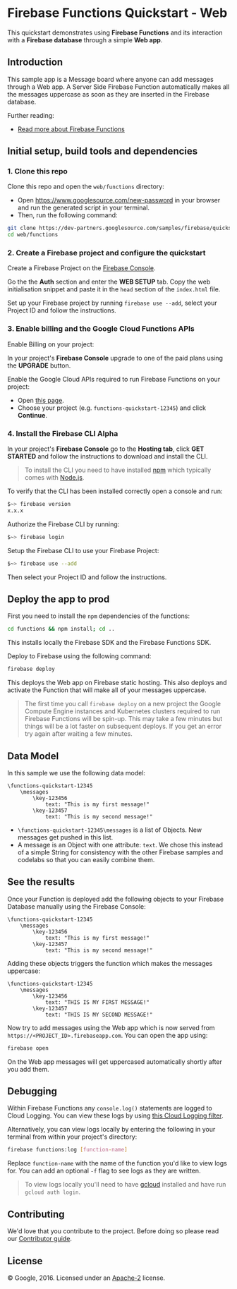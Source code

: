 # Firebase Functions Quickstart - Web

This quickstart demonstrates using **Firebase Functions** and its interaction with a **Firebase database** through a simple **Web app**.


## Introduction

This sample app is a Message board where anyone can add messages through a Web app.
A Server Side Firebase Function automatically makes all the messages uppercase as soon as they are inserted in the Firebase database.

Further reading:

 - [Read more about Firebase Functions](https://developers.google.com/firebase/docs/functions/)


## Initial setup, build tools and dependencies

### 1. Clone this repo

Clone this repo and open the `web/functions` directory:
 - Open https://www.googlesource.com/new-password in your browser and run the generated script in your terminal.
 - Then, run the following command:

```bash
git clone https://dev-partners.googlesource.com/samples/firebase/quickstart/web/
cd web/functions
```


### 2. Create a Firebase project and configure the quickstart

Create a Firebase Project on the [Firebase Console](http://g.co/firebase).

Go the the **Auth** section and enter the **WEB SETUP** tab. Copy the web initialisation snippet and paste it in the `head` section of the `index.html` file.

Set up your Firebase project by running `firebase use --add`, select your Project ID and follow the instructions.


### 3. Enable billing and the Google Cloud Functions APIs

Enable Billing on your project:

In your project's **Firebase Console** upgrade to one of the paid plans using the **UPGRADE** button.

Enable the Google Cloud APIs required to run Firebase Functions on your project:

 - Open [this page](https://console.developers.google.com/flows/enableapi?apiid=cloudfunctions).
 - Choose your project (e.g. `functions-quickstart-12345`) and click **Continue**.


### 4. Install the Firebase CLI Alpha

In your project's **Firebase Console** go to the **Hosting tab**, click **GET STARTED** and follow the instructions to download and install the CLI.

> To install the CLI you need to have installed [npm](https://www.npmjs.com/) which typically comes with [Node.js](https://nodejs.org).

To verify that the CLI has been installed correctly open a console and run:

```bash
$~> firebase version
x.x.x
```

Authorize the Firebase CLI by running:

```bash
$~> firebase login
```

Setup the Firebase CLI to use your Firebase Project:

```bash
$~> firebase use --add
```

Then select your Project ID and follow the instructions.


## Deploy the app to prod

First you need to install the `npm` dependencies of the functions:

```bash
cd functions && npm install; cd ..
```

This installs locally the Firebase SDK and the Firebase Functions SDK.

Deploy to Firebase using the following command:

```bash
firebase deploy
```

This deploys the Web app on Firebase static hosting.
This also deploys and activate the Function that will make all of your messages uppercase.

> The first time you call `firebase deploy` on a new project the Google Compute Engine instances and Kubernetes clusters required to run Firebase Functions will be spin-up. This may take a few minutes but things will be a lot faster on subsequent deploys. If you get an error try again after waiting a few minutes.

## Data Model

In this sample we use the following data model:

```
\functions-quickstart-12345
    \messages
        \key-123456
            text: "This is my first message!"
        \key-123457
            text: "This is my second message!"
```

 - `\functions-quickstart-12345\messages` is a list of Objects. New messages get pushed in this list.
 - A message is an Object with one attribute: `text`. We chose this instead of a simple String for consistency with the other Firebase samples and codelabs so that you can easily combine them.

## See the results

Once your Function is deployed add the following objects to your Firebase Database manually using the Firebase Console:

```
\functions-quickstart-12345
    \messages
        \key-123456
            text: "This is my first message!"
        \key-123457
            text: "This is my second message!"
```

Adding these objects triggers the function which makes the messages uppercase:

```
\functions-quickstart-12345
    \messages
        \key-123456
            text: "THIS IS MY FIRST MESSAGE!"
        \key-123457
            text: "THIS IS MY SECOND MESSAGE!"
```

Now try to add messages using the Web app which is now served from `https://<PROJECT_ID>.firebaseapp.com`. You can open the app using:

```bash
firebase open
```

On the Web app messages will get uppercased automatically shortly after you add them.


## Debugging

Within Firebase Functions any `console.log()` statements are logged to Cloud Logging. You can view these logs by using [this Cloud Logging filter](https://console.developers.google.com/logs?project=_&service=cloudfunctions.googleapis.com).

Alternatively, you can view logs locally by entering the following in your terminal from within your project's directory:

```bash
firebase functions:log [function-name]
```

Replace `function-name` with the name of the function you'd like to view logs for. You can add an optional `-f` flag to see logs as they are written.

> To view logs locally you'll need to have [gcloud](https://cloud.google.com/sdk/) installed and have run `gcloud auth login`.


## Contributing

We'd love that you contribute to the project. Before doing so please read our [Contributor guide](../CONTRIBUTING.md).


## License

© Google, 2016. Licensed under an [Apache-2](../LICENSE) license.
